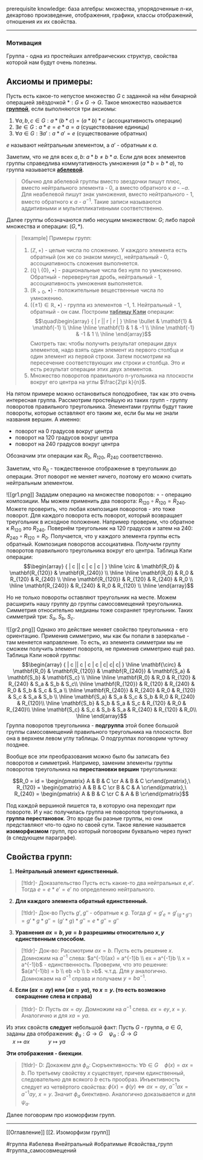 prerequisite knowledge: база алгебры: множества, упорядоченные $n$-ки, декартово произведение, отображения, графики, классы отображений, отношения их их свойства.

---
### Мотивация
Группа - одна из простейших алгебраических структур, свойства которой нам будут очень полезны.

## Аксиомы и примеры:

Пусть есть какое-то непустое множество $G$ с заданной на нём бинарной операцией звёздочкой $*:G\times G \rightarrow G$. 
Такое множество называется <ins>**группой**</ins>, если выполняются три аксиомы:

1.  $\forall a,b,c \in G: a*(b*c) = (a*b)*c$ (ассоциативность операции)
2.  $\exists e \in G: a*e = e*a = a$ (существование единицы)
3.  $\forall a \in G: \exists a' : a* a' = e$ (существование обратных)

$e$ называют нейтральным элементом, а $a'$ - обратным к $a$.

Заметим, что не для всех $a,b:$ $a*b \neq b*a$.
Если для всех элементов группы справедлива коммутативность умножения ($a*b = b*a$), то группа называется <ins>**абелевой**</ins>.

>Обычно для абелевой группы вместо звездочки пишут плюс, вместо нейтрального элемента - $0$, а вместо обратного к $a$ - $-a$. Для неабелевой пишут знак умножения, вместо нейтрального - $1$, вместо обратного к $a$ - $a^{-1}$. Такие записи называются аддитивными и мультипликативными соответственно.

Далее группы обозначаются либо несущим множеством: $G$; либо парой множества и операции: $(G, *)$.

>[!example] Примеры групп:
> 1.  $(\mathbb{Z}, +)$ - целые числа по сложению. У каждого элемента есть обратный (он же со знаком минус), нейтральный - $0$, ассоциативность сложения выполняется.
> 2.  $(\mathbb{Q}\setminus \{0\},\ \bullet)$ - рациональные числа без нуля по умножению. Обратный - перевернутая дробь, нейтральный - $1$, ассоциативность умножения выполняется.
> 3.  $(\mathbb{R}_{>0},\ \bullet)$ - положительные вещественные числа по умножению.
> 4.  $(\{\pm1\} \in \mathbb{R},\ \bullet)$ - группа из элементов $-1,\ 1$. Нейтральный - $1$, обратный - он сам. Построим <ins>**таблицу Кэли**</ins> операции:
> $$\quad\begin{array} { | r || r | r | } \hline \bullet & \mathbf{1} & \mathbf{-1} \\ \hline \hline \mathbf{1} & 1 & -1 \\ \hline
>  \mathbf{-1} & -1 & 1 \\ \hline \end{array}$$
> Смотреть так: чтобы получить результат операции двух элементов, надо взять один элемент из первого столбца и один элемент из первой строки. Затем посмотрим на пересечение соответствующих им строки и столбца. Это и есть результат операции этих двух элементов. 
> 5. Множество поворотов правильного n-угольника на плоскости вокруг его центра на углы $\frac{2\pi k}{n}$.

На пятом примере можно остановиться поподробнее, так как это очень интересная группа. Рассмотрим простейшую из таких групп - группу поворотов правильного треугольника. Элементами группы будут такие повороты, которые оставляют его таким же, если бы мы не знали названия вершин. А именно:
 - поворот на 0 градусов вокруг центра
 - поворот на 120 градусов вокруг центра 
 - поворот на 240 градусов вокруг центра 
 
 Обозначим эти операции как $R_0,\ R_{120},\ R_{240}$ соответственно. 

Заметим, что $R_0$ - тождественное отображение в треугольник до операции. Этот поворот не меняет ничего, поэтому его можно считать нейтральным элементом.

![[gr1.png]]
Зададим операцию на множестве поворотов: $\circ$ - операцию композиции. Мы можем применить два поворота:
$R_{120} \circ R_{120} = R_{240}$. 
Можете проверить, что любая композиция поворотов - это тоже поворот. 
Для каждого поворота есть поворот, который возвращает треугольник в исходное положение. Например проверим, что обратное к $R_{120}$ это $R_{240}$. Повернём треугольник на 120 градусов и затем на 240: $R_{240} \circ R_{120} = R_0$.
Получается, что у каждого элемента группы есть обратный.
Композиция поворотов ассоциативна.
Получили группу поворотов правильного треугольника вокруг его центра. Таблица Кэли операции:
$$\begin{array} { | c || c | c | c | } \hline \circ & \mathbf{R_0} & \mathbf{R_{120}} & \mathbf{R_{240}} \\ \hline \hline \mathbf{R_0} & R_0 & R_{120} & R_{240} \\ \hline \mathbf{R_{120}} & R_{120} & R_{240} & R_0 \\ \hline \mathbf{R_{240}} & R_{240} & R_0 & R_{120} \\ \hline \end{array}$$


Но не только повороты оставляют треугольник на месте. Можем расширить нашу группу до группы самосовмещений треугольника. Симметрия относительно медианы тоже сохраняет треугольник. Таких симметрий три: $S_a,\ S_b,\ S_c$. 

![[gr2.png]]
Однако это действие меняет свойство треугольника - его ориентацию. Применив симметрию, мы как бы попали в зазеркалье - там меняется направление. То есть, из элемента симметрии мы не сможем получить элемент поворота, не применив симметрию ещё раз. Таблица Кэли новой группы:
$$\begin{array} { | c || c | c | c | c| c| c| } \hline \mathbf{\circ} & \mathbf{R_0} & \mathbf{R_{120}} & \mathbf{R_{240}} & \mathbf{S_a} & \mathbf{S_b} & \mathbf{S_c} \\ \hline \hline \mathbf{R_0} & R_0 & R_{120} & R_{240} & S_a & S_b & S_c\\ \hline \mathbf{R_{120}} & R_{120} & R_{240} & R_0 & S_b & S_c & S_a \\ \hline \mathbf{R_{240}} & R_{240} & R_0 & R_{120} & S_c & S_a & S_b \\ \hline \mathbf{S_a} & S_a & S_c & S_b & R_0 & R_{240} & R_{120}\\ \hline \mathbf{S_b} & S_b & S_a & S_c & R_{120} & R_0 & R_{240}\\ \hline \mathbf{S_c} & S_c & S_b & S_a & R_{240} & R_{120} & R_0\\ \hline \end{array}$$
Группа поворотов треугольника - **подгруппа** этой более большой группы самосовмещений правильного треугольника на плоскости. Вот она в верхнем левом углу таблицы. О подгруппах поговорим чуточку позднее.

Вообще все эти преобразования можно было бы записать без поворотов и симметрий. Например, заменим элементы группы поворотов треугольника на **перестановки вершин** треугольника:

$$R_0 = id = \begin{pmatrix} A & B & C \cr A & B & C \cr\end{pmatrix},\ R_{120} = \begin{pmatrix} A & B & C \cr B & C & A \cr\end{pmatrix},\ R_{240} = \begin{pmatrix} A & B & C \cr C & A & B \cr\end{pmatrix}$$

Под каждой вершиной пишется та, в которую она переходит при повороте. И у нас получилась группа не поворотов треугольника, а **группа перестановок**. Это вроде бы разные группы, но они представляют что-то одно по своей сути. Такое явление называется **изоморфизмом** групп, про который поговорим буквально через пункт (в следующем параграфе).

## Свойства групп:
1.  **Нейтральный элемент единственный.** 
   >[!tldr]- Доказательство
   >Пусть есть какие-то два нейтральных $e, e'$. Тогда $e = e * e' = e'$ по определению нейтрального.
2.  **Для каждого элемента обратный единственный.** 
   >[!tldr]- Док-во
   >Пусть $g', g''$ - обратные к $g$. Тогда $g' = g'_e = g'_(g*g'') = g' * g * g'' = (g' * g) * g'' = e * g'' = g''$
3.  **Уравнения $ax = b, ya = b$ разрешимы относительно $x, y$ единственным способом.**
>[!tldr]- Док-во:
>Рассмотрим $ax = b$. Пусть есть решение $x$. Домножим на $a^{-1}$ слева:
$a^{-1}(ax) = a^{-1}b \\ ex = a^{-1}b \\ x = a^{-1}b$ - единственность.
Проверим, что это решение:
$a(a^{-1}b) = b \\ eb =b \\ b =b$. ч.т.д.
Для $y$ аналогично. Домножаем на $a^{-1}$ справа и получаем $y = ba^{-1}$.
4.  **Если $(ax = ay )$ или $(xa = ya)$, то $x = y$. (то есть возможно сокращение слева и справа)**
>[!tldr]- D:
>Пусть $ax = ay$. Домножим на $a^{-1}$ слева. $ex = ey, x= y$. Аналогично и для $xa = ya$.


Из этих свойств **следует** небольшой факт:
Пусть $G$ - группа, $a \in G$, заданы два отображения: $\phi_a:G \rightarrow G \quad \psi_a: G \rightarrow G$  
$\quad x \mapsto ax \quad \quad \quad y \mapsto ya$

**Эти отображения - биекции**. 
>[!tldr]- D:
>Докажем для $\phi_a$:
Сюръективность: $\forall b \in G \quad \phi(x)= ax = b$. По третьему свойству $x$ существует, причем единственный, следовательно для всякого $b$ есть прообраз. 
Инъективность следует из четвёртого свойства: $\phi(x)=\phi(y) \iff ax = ay,\ a^{-1}ax = a^{-1}ay,\ x = y$.
Значит $\phi_a$ биективно. Аналогично доказывается и для $\psi_a$.

Далее поговорим про изоморфизм групп.

---
[[Оглавление]]
[[2. Изоморфизм групп]]

#группа
#абелева
#нейтральный
#обратимые 
#свойства_групп
#группа_самосовмещений
